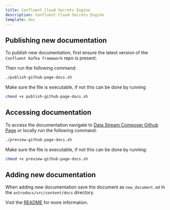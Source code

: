 ```yaml
---
title: Confluent Cloud Secrets Engine
description: Confluent Cloud Secrets Engine
template: doc
---
```


## Publishing new documentation

To publish new documentation, first ensure the latest version of the `Confluent Kafka framework` repo is present.

Then run the following command:

```bash
./publish-github-page-docs.sh
```

Make sure the file is executable, if not this can be done by running
```bash
chmod +x publish-github-page-docs.sh 
```

## Accessing documentation

To access the documentation navigate to [Data Stream Composer Github Page](cuddly-dollop-n8y3wn5.pages.github.io/)
or locally run the following command:

```bash
./preview-github-page-docs.sh
```

Make sure the file is executable, if not this can be done by running:
```bash
chmod +x preview-github-page-docs.sh
```

## Adding new documentation

When adding new documentation save the document as `new_document.md` in the `astrodocs/src/content/docs` directory.

Visit the [README](astrodocs/README.md) for more information.
